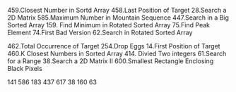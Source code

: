 
459.Closest Number in Sortd Array
458.Last Position of Target
28.Search a 2D Matrix
585.Maximum Number in Mountain Sequence
447.Search in a Big Sorted Array
159. Find Minimum in Rotated Sorted Array
75.Find Peak Element
74.First Bad Version
62.Search in Rotated Sorted Array

462.Total Occurrence of Target
254.Drop Eggs
14.First Position of Target
460.K Closest Numbers in Sorted Array
414. Divied Two integers
61.Search for a Range
38.Search a 2D Matrix II
600.Smallest Rectangle Enclosing Black Pixels

141
586
183
437
617
38
160
63
